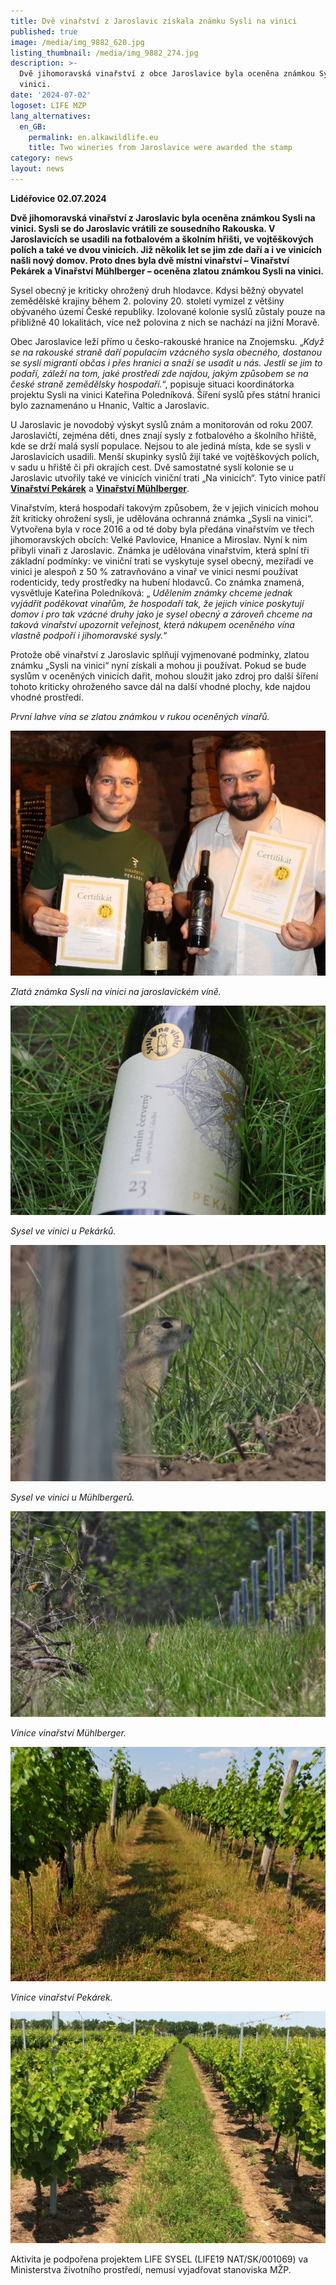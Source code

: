 ```yaml
---
title: Dvě vinařství z Jaroslavic získala známku Sysli na vinici
published: true
image: /media/img_9882_620.jpg
listing_thumbnail: /media/img_9882_274.jpg
description: >-
  Dvě jihomoravská vinařství z obce Jaroslavice byla oceněna známkou Sysli na
  vinici.
date: '2024-07-02'
logoset: LIFE MZP
lang_alternatives:
  en_GB:
    permalink: en.alkawildlife.eu
    title: Two wineries from Jaroslavice were awarded the stamp
category: news
layout: news
---
```

**Lidéřovice 02.07.2024**

**Dvě jihomoravská vinařství z Jaroslavic byla oceněna známkou Sysli na vinici. Sysli se do Jaroslavic vrátili ze sousedního Rakouska. V Jaroslavicích se usadili na fotbalovém a školním hřišti, ve vojtěškových polích a také ve dvou vinicích. Již několik let se jim zde daří a i ve vinicích našli nový domov. Proto dnes byla dvě místní vinařství – Vinařství Pekárek a Vinařství Mühlberger – oceněna zlatou známkou Sysli na vinici.**

Sysel obecný je kriticky ohrožený druh hlodavce. Kdysi běžný obyvatel zemědělské krajiny během 2. poloviny 20. století vymizel z většiny obývaného území České republiky. Izolované kolonie syslů zůstaly pouze na přibližně 40 lokalitách, více než polovina z nich se nachází na jižní Moravě. 

Obec Jaroslavice leží přímo u česko-rakouské hranice na Znojemsku. „_Když se na rakouské straně daří populacím vzácného sysla obecného, dostanou se syslí migranti občas i přes hranici a snaží se usadit u nás. Jestli se jim to podaří, záleží na tom, jaké prostředí zde najdou, jakým způsobem se na české straně zemědělsky hospodaří._“, popisuje situaci koordinátorka projektu Sysli na vinici Kateřina Poledníková. Šíření syslů přes státní hranici bylo zaznamenáno u Hnanic, Valtic a Jaroslavic. 

U Jaroslavic je novodobý  výskyt syslů znám a monitorován od roku 2007. Jaroslavičtí, zejména děti, dnes znají sysly z fotbalového a školního hřiště, kde se drží malá syslí populace. Nejsou to ale jediná místa, kde se sysli v Jaroslavicích usadili. Menší skupinky syslů žijí také ve vojtěškových polích, v sadu u hřiště či při okrajích cest. Dvě samostatné syslí kolonie se u Jaroslavic utvořily také ve vinicích viniční trati „Na vinicích“. Tyto vinice patří [**Vinařství Pekárek**](https://www.vinarstvipekarek.cz/) a [**Vinařství Mühlberger**](https://www.muhlberger.eu/). 

Vinařstvím, která hospodaří takovým způsobem, že v jejich vinicích mohou žít kriticky ohrožení sysli, je udělována ochranná známka „Sysli na vinici“. Vytvořena byla v roce 2016 a od té doby byla předána vinařstvím ve třech jihomoravských obcích: Velké Pavlovice, Hnanice a Miroslav. Nyní k nim přibyli vinaři z Jaroslavic. Známka je udělována vinařstvím, která splní tři základní podmínky: ve viniční trati se vyskytuje sysel obecný, meziřadí ve vinici je alespoň z 50 % zatravňováno a vinař ve vinici nesmí používat rodenticidy, tedy prostředky na hubení hlodavců. Co známka znamená, vysvětluje Kateřina Poledníková: „ _Udělením známky chceme jednak vyjádřit poděkovat vinařům, že hospodaří tak, že jejich vinice poskytují domov i pro tak vzácné druhy jako je sysel obecný a zároveň chceme na taková vinařství upozornit veřejnost, která nákupem oceněného vína vlastně podpoří i jihomoravské sysly._“  

Protože obě vinařství z Jaroslavic splňují vyjmenované podmínky, zlatou známku „Sysli na vinici“ nyní získali a mohou ji používat. Pokud se bude syslům v oceněných vinicích dařit, mohou sloužit jako zdroj pro další šíření tohoto kriticky ohroženého savce dál na další vhodné plochy, kde najdou vhodné prostředí. 

_První lahve vína se zlatou známkou v rukou oceněných vinařů._

![](/media/img_9882_620.jpg)

_Zlatá známka Sysli na vinici na jaroslavickém víně._

![](/media/img_9948_620.jpg)

_Sysel ve vinici u Pekárků._

![](/media/dscn1111_620.jpg)

_Sysel ve vinici u Mühlbergerů._

![](/media/dscn1121_620.jpg)

_Vinice vinařství Mühlberger._

![](/media/dscn8847_620.jpg)

_Vinice vinařství Pekárek._

![](/media/img_1537_620.jpg)

Aktivita je podpořena projektem LIFE SYSEL (LIFE19 NAT/SK/001069) va Ministerstva životního prostředí, nemusí vyjadřovat stanoviska MŽP.
